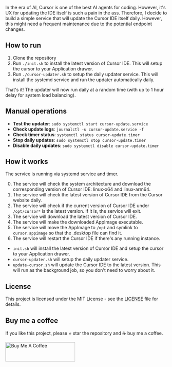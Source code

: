 In the era of AI, Cursor is one of the best AI agents for coding. However, it's UX for updating the IDE itself is such a pain in the ass. Therefore, I decide to build a simple service that will update the Cursor IDE itself daily. However, this might need a frequent maintenance due to the potential endpoint changes.

## How to run

1. Clone the repository
2. Run `./init.sh` to install the latest version of Cursor IDE. This will setup the cursor to your Application drawer.
3. Run `./cursor-updater.sh` to setup the daily updater service. This will install the systemd service and run the updater automatically daily.

That's it! The updater will now run daily at a random time (with up to 1 hour delay for system load balancing).

## Manual operations

- **Test the updater**: `sudo systemctl start cursor-update.service`
- **Check update logs**: `journalctl -u cursor-update.service -f`
- **Check timer status**: `systemctl status cursor-update.timer`
- **Stop daily updates**: `sudo systemctl stop cursor-update.timer`
- **Disable daily updates**: `sudo systemctl disable cursor-update.timer`

## How it works
The service is running via systemd service and timer.

0. The service will check the system architecture and download the corresponding version of Cursor IDE: linux-x64 and linux-arm64.
1. The service will check the latest version of Cursor IDE from the Cursor website daily.
2. The service will check if the current version of Cursor IDE under `/opt/cursor*` is the latest version. If it is, the service will exit.
3. The service will download the latest version of Cursor IDE.
4. The service will make the downloaded AppImage executable.
5. The service will move the AppImage to `/opt` and symlink to `cursor.appimage` so that the .desktop file can find it.
6. The service will restart the Cursor IDE if there's any running instance.

- `init.sh` will install the latest version of Cursor IDE and setup the cursor to your Application drawer.
- `cursor-updater.sh` will setup the daily updater service.
- `update-cursor.sh` will update the Cursor IDE to the latest version. This will run as the background job, so you don't need to worry about it.

## License

This project is licensed under the MIT License - see the [LICENSE](LICENSE) file for details.


## Buy me a coffee

If you like this project, please ⭐ star the repository and ☕ buy me a coffee.


<a href="https://coff.ee/leochien1110" target="_blank"><img src="https://cdn.buymeacoffee.com/buttons/v2/default-yellow.png" alt="Buy Me A Coffee" style="height: 60px !important;width: 217px !important;" ></a>

